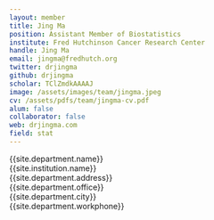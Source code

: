 ```yaml
---
layout: member
title: Jing Ma
position: Assistant Member of Biostatistics
institute: Fred Hutchinson Cancer Research Center
handle: Jing Ma
email: jingma@fredhutch.org
twitter: drjingma
github: drjingma
scholar: TClZmdkAAAAJ
image: /assets/images/team/jingma.jpeg
cv: /assets/pdfs/team/jingma-cv.pdf
alum: false
collaborator: false
web: drjingma.com
field: stat
---
```


{{site.department.name}}<br>
{{site.institution.name}}<br>
{{site.department.address}}<br>
{{site.department.office}}<br>
{{site.department.city}}<br>
{{site.department.workphone}}




